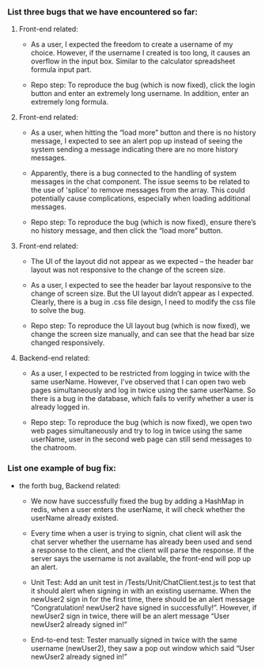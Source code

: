 ### List three bugs that we have encountered so far:
1. Front-end related:
    - As a user, I expected the freedom to create a username of my choice. However, if the username I created is too long, it causes an overflow in the input box. Similar to the calculator spreadsheet formula input part.

    - Repo step: To reproduce the bug (which is now fixed), click the login button and enter an extremely long username. In addition, enter an extremely long formula.



2. Front-end related:
    - As a user, when hitting the “load more” button and there is no history message, I expected to see an alert pop up instead of seeing the system sending a message indicating there are no more history messages. 
 
    - Apparently, there is a bug connected to the handling of system messages in the chat component. The issue seems to be related to the use of 'splice' to remove messages from the array. This could potentially cause complications, especially when loading additional messages.

    - Repo step: To reproduce the bug (which is now fixed), ensure there’s no history message, and then click the “load more” button.


3. Front-end related:
    - The UI of the layout did not appear as we expected – the header bar layout was not responsive to the change of the screen size.	

    - As a user, I expected to see the header bar layout responsive to the change of screen size. But the UI layout didn’t appear as I expected. Clearly, there is a bug in .css file design, I need to modify the css file to solve the bug.

    - Repo step: To reproduce the UI layout bug (which is now fixed),  we change the screen size manually, and can see that the head bar size changed responsively. 

4. Backend-end related:
    - As a user, I expected to be restricted from logging in twice with the same userName. However, I've observed that I can open two web pages simultaneously and log in twice using the same userName. So there is a bug in the database, which fails to verify whether a user is already logged in.

    - Repo step:  To reproduce the bug (which is now fixed), we open two web pages simultaneously and try to log in twice using the same userName, user in the second web page can still send messages to the chatroom.

### List one example of bug fix:
- the forth bug, Backend related:
    - We now have successfully fixed the bug by adding a HashMap in redis, when a user enters the userName, it will check whether the userName already existed.

    - Every time when a user is trying to signin, chat client will ask the chat server whether the username has already been used and send a response to the client, and the client will parse the response. If the server says the username is not available, the front-end will pop up an alert.

    - Unit Test: Add an unit test in /Tests/Unit/ChatClient.test.js to test that it should alert when signing in with an existing username. When the newUser2 sign in for the first time, there should be an alert message “Congratulation! newUser2 have signed in successfully!”. However, if newUser2 sign in twice, there will be an alert message “User newUser2 already signed in!”

    - End-to-end test: Tester manually signed in twice with the same username (newUser2), they saw a pop out window which said “User newUser2 already signed in!”


